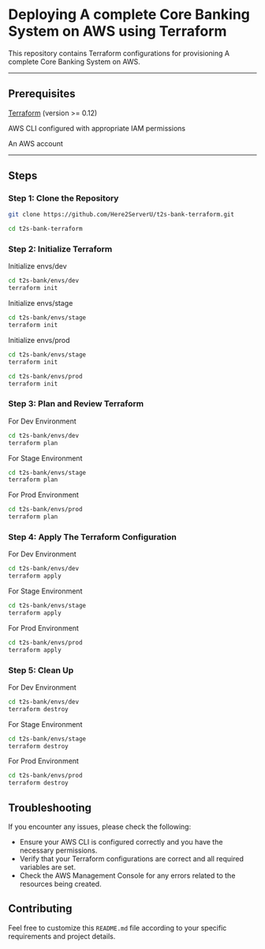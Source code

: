 # Deploying A complete Core Banking System on AWS using Terraform

This repository contains Terraform configurations for provisioning A complete Core Banking System on AWS. 

---

## Prerequisites

[Terraform](https://www.terraform.io/downloads.html) (version >= 0.12)

AWS CLI configured with appropriate IAM permissions

An AWS account

---

## Steps

### Step 1: Clone the Repository

```bash
git clone https://github.com/Here2ServerU/t2s-bank-terraform.git
```
   
```bash
cd t2s-bank-terraform
```

### Step 2: Initialize Terraform

Initialize envs/dev
```bash
cd t2s-bank/envs/dev
terraform init
```

Initialize envs/stage
```bash
cd t2s-bank/envs/stage
terraform init
```

Initialize envs/prod
```bash
cd t2s-bank/envs/stage
terraform init
```

```bash
cd t2s-bank/envs/prod
terraform init
```

### Step 3: Plan and Review Terraform

For Dev Environment
```bash
cd t2s-bank/envs/dev
terraform plan
```

For Stage Environment
```bash
cd t2s-bank/envs/stage
terraform plan
```

For Prod Environment
```bash
cd t2s-bank/envs/prod
terraform plan
```

### Step 4: Apply The Terraform Configuration

For Dev Environment
```bash
cd t2s-bank/envs/dev
terraform apply
```

For Stage Environment
```bash
cd t2s-bank/envs/stage
terraform apply
```

For Prod Environment
```bash
cd t2s-bank/envs/prod
terraform apply
```

### Step 5: Clean Up

For Dev Environment
```bash
cd t2s-bank/envs/dev
terraform destroy
```

For Stage Environment
```bash
cd t2s-bank/envs/stage
terraform destroy
```

For Prod Environment
```bash
cd t2s-bank/envs/prod
terraform destroy
```

## Troubleshooting
If you encounter any issues, please check the following:

- Ensure your AWS CLI is configured correctly and you have the necessary permissions.
- Verify that your Terraform configurations are correct and all required variables are set.
- Check the AWS Management Console for any errors related to the resources being created.

## Contributing
Feel free to customize this `README.md` file according to your specific requirements and project details.


